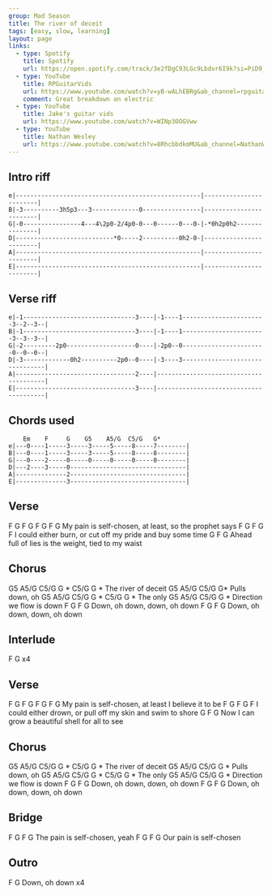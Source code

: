 ```yaml
---
group: Mad Season
title: The river of deceit
tags: [easy, slow, learning]
layout: page
links:
  - type: Spotify
    title: Spotify
    url: https://open.spotify.com/track/3e2fDgC93LGc9Lbdvr6I9k?si=PiD9_ycFRtadHk337mdE6Q
  - type: YouTube
    title: RPGuitarVids
    url: https://www.youtube.com/watch?v=yB-wALhEBRg&ab_channel=rpguitarvideos
    comment: Great breakdown on electric
  - type: YouTube
    title: Jake's guitar vids
    url: https://www.youtube.com/watch?v=WINp3OOGVww
  - type: YouTube
    title: Nathan Wesley
    url: https://www.youtube.com/watch?v=8RhcbbdkmMU&ab_channel=NathanWesleyArt
---
```


## Intro riff

```chordpro
e|---------------------------------------------------|------------------------|
B|-3----------3h5p3---3-------------0----------------|------------------------|
G|-0----------------4---4\2p0-2/4p0-0---0------0---0-|-*0h2p0h2---------------|
D|---------------------------*0-----2----------0h2-0-|------------------------|
A|---------------------------------------------------|------------------------|
E|---------------------------------------------------|------------------------|
```

## Verse riff

```chordpro
e|-1-------------------------------3----|-1----1-----------------------3--2--3--|
B|-1-------------------------------3----|-1----1-----------------------3--3--3--|
G|-2---------2p0-------------------0----|-2p0--0-----------------------0--0--0--|
D|-3-------------0h2----------2p0--0----|-3----3--------------------------------|
A|---------------------------------2----|---------------------------------------|
E|---------------------------------3----|---------------------------------------|
```

## Chords used

```chordpro
    Em    F     G    G5    A5/G  C5/G   G*
e|---0----1-----3-----3-----5-----8-----7--------|
B|---0----1-----3-----3-----5-----8-----8--------|
G|---0----2-----0-----0-----0-----0-----0--------|
D|---2----3-----0--------------------------------|
A|--------------2--------------------------------|
E|--------------3--------------------------------|
```

## Verse

   F   G        F     G    F   G              F      G
My pain is self-chosen, at least, so the prophet says
F        G          F    G                             F
 I could either burn, or cut off my pride and buy some time
 G                          F                G
Ahead full of lies is the weight, tied to my waist

## Chorus

G5 A5/G C5/G G *   C5/G G *
               The river of deceit
G5 A5/G C5/G G*
             Pulls down, oh
G5 A5/G C5/G G *   C5/G G *
                     The only
G5 A5/G C5/G G *
Direction we flow is down
F        G     F        G
Down, oh down, down, oh down
F        G     F        G
Down, oh down, down, oh down

## Interlude

F G x4

## Verse

   F   G        F    G     F   G              F     G
My pain is self-chosen, at least I believe it to be
F          G           F    G                            F
   I could either drown, or pull off my skin and swim to shore
G                F                          G
Now I can grow a beautiful shell for all to see

## Chorus

G5 A5/G C5/G G *   C5/G G *
               The river of deceit
G5 A5/G C5/G G *
             Pulls down, oh
G5 A5/G C5/G G *   C5/G G *
                     The only
G5 A5/G C5/G G *
Direction we flow is down
F        G     F        G
Down, oh down, down, oh down
F        G     F        G
Down, oh down, down, oh down

## Bridge

F G                  F    G
    The pain is self-chosen, yeah
F G                 F    G
   Our pain is self-chosen

## Outro

F        G
Down, oh down x4
